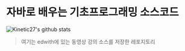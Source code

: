 # 자바로 배우는 기초프로그래밍 소스코드
![Kinetic27's github stats](https://github-readme-stats.vercel.app/api?username=cgseong&show_icons=true)
>여기는 edwith에 있는 동영상 강의 소스를 저장한 레포지토리
